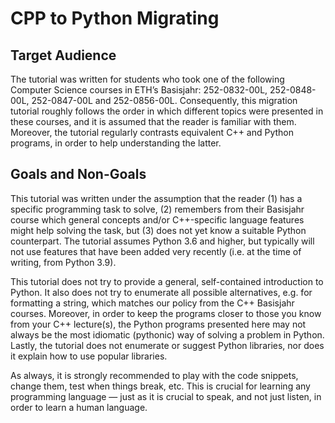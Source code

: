 # CPP to Python Migrating

## Target Audience
The tutorial was written for students who took one of the following Computer Science courses in ETH’s Basisjahr: 252-0832-00L, 252-0848-00L, 252-0847-00L and 252-0856-00L. Consequently, this migration tutorial roughly follows the order in which different topics were presented in these courses, and it is assumed that the reader is familiar with them. Moreover, the tutorial regularly contrasts equivalent C++ and Python programs, in order to help understanding the latter.

## Goals and Non-Goals
This tutorial was written under the assumption that the reader (1) has a specific programming task to solve, (2) remembers from their Basisjahr course which general concepts and/or C++-specific language features might help solving the task, but (3) does not yet know a suitable Python counterpart. The tutorial assumes Python 3.6 and higher, but typically will not use features that have been added very recently (i.e. at the time of writing, from Python 3.9).

This tutorial does not try to provide a general, self-contained introduction to Python. It also does not try to enumerate all possible alternatives, e.g. for formatting a string, which matches our policy from the C++ Basisjahr courses. Moreover, in order to keep the programs closer to those you know from your C++ lecture(s), the Python programs presented here may not always be the most idiomatic (pythonic) way of solving a problem in Python. Lastly, the tutorial does not enumerate or suggest Python libraries, nor does it explain how to use popular libraries.

As always, it is strongly recommended to play with the code snippets, change them, test when things break, etc. This is crucial for learning any programming language — just as it is crucial to speak, and not just listen, in order to learn a human language.

